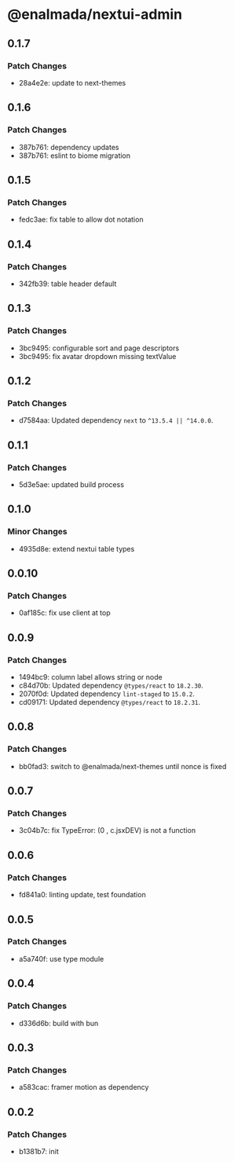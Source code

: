 # @enalmada/nextui-admin

## 0.1.7

### Patch Changes

- 28a4e2e: update to next-themes

## 0.1.6

### Patch Changes

- 387b761: dependency updates
- 387b761: eslint to biome migration

## 0.1.5

### Patch Changes

- fedc3ae: fix table to allow dot notation

## 0.1.4

### Patch Changes

- 342fb39: table header default

## 0.1.3

### Patch Changes

- 3bc9495: configurable sort and page descriptors
- 3bc9495: fix avatar dropdown missing textValue

## 0.1.2

### Patch Changes

- d7584aa: Updated dependency `next` to `^13.5.4 || ^14.0.0`.

## 0.1.1

### Patch Changes

- 5d3e5ae: updated build process

## 0.1.0

### Minor Changes

- 4935d8e: extend nextui table types

## 0.0.10

### Patch Changes

- 0af185c: fix use client at top

## 0.0.9

### Patch Changes

- 1494bc9: column label allows string or node
- c84d70b: Updated dependency `@types/react` to `18.2.30`.
- 2070f0d: Updated dependency `lint-staged` to `15.0.2`.
- cd09171: Updated dependency `@types/react` to `18.2.31`.

## 0.0.8

### Patch Changes

- bb0fad3: switch to @enalmada/next-themes until nonce is fixed

## 0.0.7

### Patch Changes

- 3c04b7c: fix TypeError: (0 , c.jsxDEV) is not a function

## 0.0.6

### Patch Changes

- fd841a0: linting update, test foundation

## 0.0.5

### Patch Changes

- a5a740f: use type module

## 0.0.4

### Patch Changes

- d336d6b: build with bun

## 0.0.3

### Patch Changes

- a583cac: framer motion as dependency

## 0.0.2

### Patch Changes

- b1381b7: init
